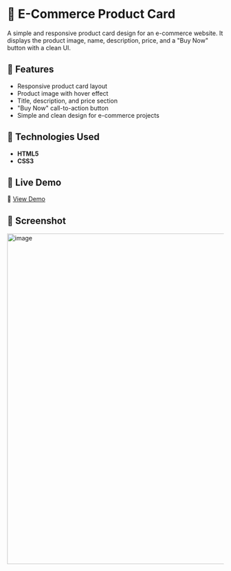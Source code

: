 # 🛒 E-Commerce Product Card  

A simple and responsive product card design for an e-commerce website. It displays the product image, name, description, price, and a "Buy Now" button with a clean UI.  

## 📌 Features  
- Responsive product card layout  
- Product image with hover effect  
- Title, description, and price section  
- "Buy Now" call-to-action button  
- Simple and clean design for e-commerce projects  

## 📂 Technologies Used  
- **HTML5**  
- **CSS3**  

## 🚀 Live Demo  
🔗 [View Demo](https://techhassan06.github.io/E-CommerceProductCard/) 

## 📸 Screenshot  
 <img width="1361" height="768" alt="image" src="https://github.com/user-attachments/assets/1a69382b-0fcf-4054-b1ca-cdab3bf55d93" />
